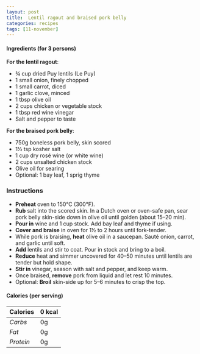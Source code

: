 ```yaml
---
layout: post
title:  Lentil ragout and braised pork belly
categories: recipes
tags: [11-november]
---
```


#### Ingredients (for 3 persons)

**For the lentil ragout**:
- ¾ cup dried Puy lentils (Le Puy)
- 1 small onion, finely chopped
- 1 small carrot, diced
- 1 garlic clove, minced
- 1 tbsp olive oil
- 2 cups chicken or vegetable stock
- 1 tbsp red wine vinegar
- Salt and pepper to taste

**For the braised pork belly**:
- 750g boneless pork belly, skin scored
- 1½ tsp kosher salt
- 1 cup dry rosé wine (or white wine)
- 2 cups unsalted chicken stock
- Olive oil for searing
- Optional: 1 bay leaf, 1 sprig thyme

### Instructions

- **Preheat** oven to 150°C (300°F).
- **Rub** salt into the scored skin. In a Dutch oven or oven-safe pan, sear pork belly skin-side down in olive oil until golden (about 15–20 min).
- **Pour in** wine and 1 cup stock. Add bay leaf and thyme if using.
- **Cover and braise** in oven for 1½ to 2 hours until fork-tender.
- While pork is braising, **heat** olive oil in a saucepan. Sauté onion, carrot, and garlic until soft.
- **Add** lentils and stir to coat. Pour in stock and bring to a boil.
- **Reduce** heat and simmer uncovered for 40–50 minutes until lentils are tender but hold shape.
- **Stir in** vinegar, season with salt and pepper, and keep warm.
- Once braised, **remove** pork from liquid and let rest 10 minutes.
- Optional: **Broil** skin-side up for 5–6 minutes to crisp the top.

#### Calories (per serving)

| **Calories** | 0 kcal |
| ----------- | ----------- |
| *Carbs* | 0g |
| *Fat* | 0g |
| *Protein* | 0g |